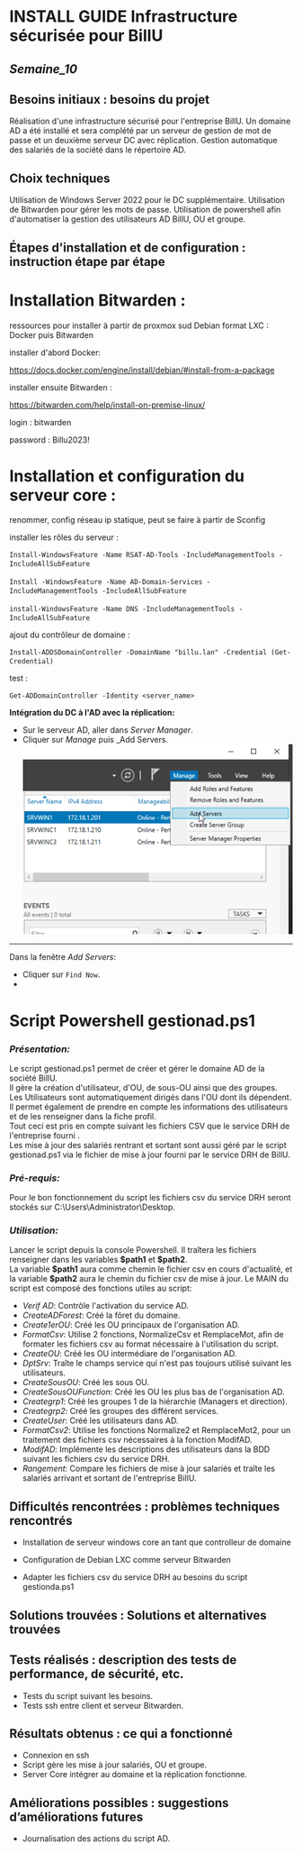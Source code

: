 
# **INSTALL GUIDE Infrastructure sécurisée pour BillU**
## _Semaine_10_


## **Besoins initiaux : besoins du projet**

Réalisation d'une infrastructure sécurisé pour l'entreprise BillU. Un domaine AD a été installé et sera complété par un serveur de gestion de mot de passe et un deuxième serveur DC
avec réplication. Gestion automatique des salariés de la société dans le répertoire AD.


## **Choix techniques**

Utilisation de Windows Server 2022 pour le DC supplémentaire. 
Utilisation de Bitwarden pour gérer les mots de passe. 
Utilisation de powershell afin d'automatiser la gestion des utilisateurs AD BillU, OU et groupe.

## **Étapes d'installation et de configuration : instruction étape par étape**

# Installation Bitwarden :
ressources pour installer à partir de proxmox sud Debian format LXC : Docker puis Bitwarden

installer d'abord Docker:

https://docs.docker.com/engine/install/debian/#install-from-a-package

installer ensuite Bitwarden :

https://bitwarden.com/help/install-on-premise-linux/

login : bitwarden

password : Billu2023!

# Installation et configuration du serveur core :

renommer, config réseau ip statique, peut se faire à partir de Sconfig

installer les rôles du serveur :


```batch
Install-WindowsFeature -Name RSAT-AD-Tools -IncludeManagementTools -IncludeAllSubFeature

Install -WindowsFeature -Name AD-Domain-Services -IncludeManagementTools -IncludeAllSubFeature

install-WindowsFeature -Name DNS -IncludeManagementTools -IncludeAllSubFeature
```
ajout du contrôleur de domaine :

```batch
Install-ADDSDomainController -DomainName "billu.lan" -Credential (Get-Credential)
```

test :
```batch
Get-ADDomainController -Identity <server_name>
```
**Intégration du DC à l'AD avec la réplication:**  
 - Sur le serveur AD, aller dans _Server Manager_.
 - Cliquer sur _Manage_ puis _Add Servers.
![](https://github.com/Bilal-Aldimashq/TSSR-Projet3-Groupe_2-BuildYourInfra/blob/main/Resources/Tuto%20DC_Core/0.1.png?raw=true)
____________
Dans la fenêtre _Add Servers_:
- Cliquer sur `Find Now`.
- 

# **Script Powershell gestionad.ps1**

### _Présentation:_ 
Le script gestionad.ps1 permet de créer et gérer le domaine AD de la société BillU.  
Il gère la création d'utilisateur, d'OU, de sous-OU ainsi que des groupes. 
Les Utilisateurs sont automatiquement dirigés dans l'OU dont ils dépendent. 
Il permet également de prendre en compte les informations des utilisateurs et de les renseigner dans la fiche profil.  
Tout ceci est pris en compte suivant les fichiers CSV que le service DRH de l'entreprise fourni .  
Les mise à jour des salariés rentrant et sortant sont aussi géré par le script gestionad.ps1 via le fichier de mise à jour fourni par le service DRH de BillU.

### _Pré-requis:_ 
Pour le bon fonctionnement du script les fichiers csv du service DRH seront stockés sur C:\Users\Administrator\Desktop.

### _Utilisation:_ 
Lancer le script depuis la console Powershell. Il traîtera les fichiers renseigner dans les variables **\$path1** et **\$path2**.  
La variable **\$path1** aura comme chemin le fichier csv en cours d'actualité, et la variable **\$path2** aura le chemin du fichier csv de mise à jour.
Le MAIN du script est composé des fonctions utiles au script:   
- _Verif AD_: Contrôle l'activation du service AD.
- _CreateADForest_: Créé la fôret du domaine.  
- _Create1erOU_: Créé les OU principaux de l'organisation AD.
- _FormatCsv_: Utilise 2 fonctions, NormalizeCsv et RemplaceMot, afin de formater les fichiers csv au format nécessaire à l'utilisation du script.  
- _CreateOU_: Créé les OU intermédiare de l'organisation AD.  
- _DptSrv_: Traîte le champs service qui n'est pas toujours utilisé suivant les utilisateurs.  
- _CreateSousOU_: Créé les sous OU.  
- _CreateSousOUFunction_: Créé les OU les plus bas de l'organisation AD.  
- _Creategrp1_: Créé les groupes 1 de la hiérarchie (Managers et direction).  
- _Creategrp2_: Créé les groupes des différent services.  
- _CreateUser_: Créé les utilisateurs dans AD.     
- _FormatCsv2_: Utilise les fonctions Normalize2 et RemplaceMot2, pour un traitement des fichiers csv nécessaires à la fonction ModifAD.  
- _ModifAD_: Implémente les descriptions des utilisateurs dans la BDD suivant les fichiers csv du service DRH.  
- _Rangement_: Compare les fichiers de mise à jour salariés et traîte les salariés arrivant et sortant de l'entreprise BillU.  

 
## **Difficultés rencontrées : problèmes techniques rencontrés**

- Installation de serveur windows core an tant que controlleur de domaine  
  
- Configuration de Debian LXC comme serveur Bitwarden  

- Adapter les fichiers csv du service DRH au besoins du script gestionda.ps1  

## **Solutions trouvées : Solutions et alternatives trouvées**




## **Tests réalisés : description des tests de performance, de sécurité, etc.**
 - Tests du script suivant les besoins.  
 - Tests ssh entre client et serveur Bitwarden.  


## **Résultats obtenus : ce qui a fonctionné**
- Connexion en ssh
- Script gère les mise à jour salariés, OU et groupe.  
- Server Core intégrer au domaine et la réplication fonctionne.  


## **Améliorations possibles : suggestions d’améliorations futures**
- Journalisation des actions du script AD.

